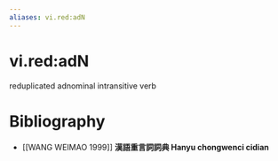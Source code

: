 ```yaml
---
aliases: vi.red:adN
---
```

# vi.red:adN

reduplicated adnominal intransitive verb
# Bibliography
- [[WANG WEIMAO 1999]]
**漢語重言詞詞典 Hanyu chongwenci cidian** 